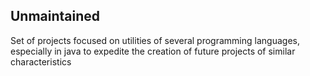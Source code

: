## Unmaintained

Set of projects focused on utilities of several programming languages, especially in java to expedite the creation of future projects of similar characteristics
